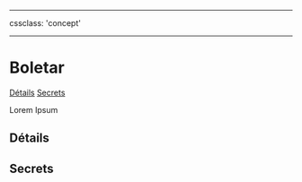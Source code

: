 
---

cssclass: 'concept'

---

# Boletar
<span class="nav">[Détails](#Détails) [Secrets](#Secrets)</span>

Lorem Ipsum

## Détails
## Secrets
